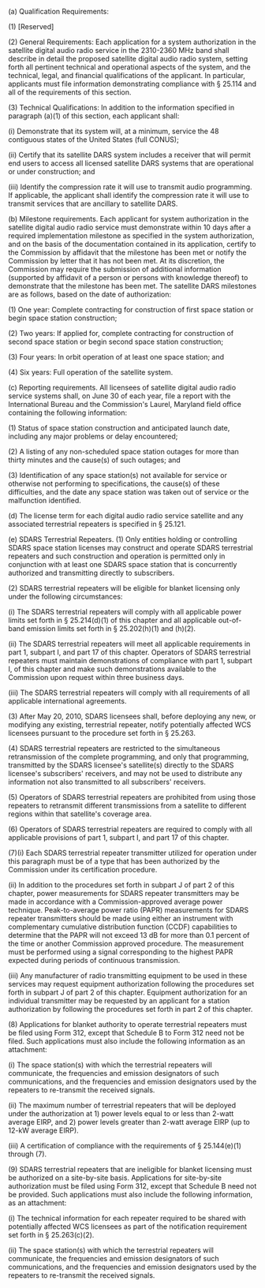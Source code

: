 (a) Qualification Requirements:

(1) [Reserved]

(2) General Requirements: Each application for a system authorization in the satellite digital audio radio service in the 2310-2360 MHz band shall describe in detail the proposed satellite digital audio radio system, setting forth all pertinent technical and operational aspects of the system, and the technical, legal, and financial qualifications of the applicant. In particular, applicants must file information demonstrating compliance with § 25.114 and all of the requirements of this section.

(3) Technical Qualifications: In addition to the information specified in paragraph (a)(1) of this section, each applicant shall:

(i) Demonstrate that its system will, at a minimum, service the 48 contiguous states of the United States (full CONUS);

(ii) Certify that its satellite DARS system includes a receiver that will permit end users to access all licensed satellite DARS systems that are operational or under construction; and

(iii) Identify the compression rate it will use to transmit audio programming. If applicable, the applicant shall identify the compression rate it will use to transmit services that are ancillary to satellite DARS.

(b) Milestone requirements. Each applicant for system authorization in the satellite digital audio radio service must demonstrate within 10 days after a required implementation milestone as specified in the system authorization, and on the basis of the documentation contained in its application, certify to the Commission by affidavit that the milestone has been met or notify the Commission by letter that it has not been met. At its discretion, the Commission may require the submission of additional information (supported by affidavit of a person or persons with knowledge thereof) to demonstrate that the milestone has been met. The satellite DARS milestones are as follows, based on the date of authorization:

(1) One year: Complete contracting for construction of first space station or begin space station construction;

(2) Two years: If applied for, complete contracting for construction of second space station or begin second space station construction;

(3) Four years: In orbit operation of at least one space station; and

(4) Six years: Full operation of the satellite system.

(c) Reporting requirements. All licensees of satellite digital audio radio service systems shall, on June 30 of each year, file a report with the International Bureau and the Commission's Laurel, Maryland field office containing the following information:

(1) Status of space station construction and anticipated launch date, including any major problems or delay encountered;

(2) A listing of any non-scheduled space station outages for more than thirty minutes and the cause(s) of such outages; and

(3) Identification of any space station(s) not available for service or otherwise not performing to specifications, the cause(s) of these difficulties, and the date any space station was taken out of service or the malfunction identified.

(d) The license term for each digital audio radio service satellite and any associated terrestrial repeaters is specified in § 25.121.

(e) SDARS Terrestrial Repeaters. (1) Only entities holding or controlling SDARS space station licenses may construct and operate SDARS terrestrial repeaters and such construction and operation is permitted only in conjunction with at least one SDARS space station that is concurrently authorized and transmitting directly to subscribers.
                

(2) SDARS terrestrial repeaters will be eligible for blanket licensing only under the following circumstances:

(i) The SDARS terrestrial repeaters will comply with all applicable power limits set forth in § 25.214(d)(1) of this chapter and all applicable out-of-band emission limits set forth in § 25.202(h)(1) and (h)(2).

(ii) The SDARS terrestrial repeaters will meet all applicable requirements in part 1, subpart I, and part 17 of this chapter. Operators of SDARS terrestrial repeaters must maintain demonstrations of compliance with part 1, subpart I, of this chapter and make such demonstrations available to the Commission upon request within three business days.

(iii) The SDARS terrestrial repeaters will comply with all requirements of all applicable international agreements.

(3) After May 20, 2010, SDARS licensees shall, before deploying any new, or modifying any existing, terrestrial repeater, notify potentially affected WCS licensees pursuant to the procedure set forth in § 25.263.

(4) SDARS terrestrial repeaters are restricted to the simultaneous retransmission of the complete programming, and only that programming, transmitted by the SDARS licensee's satellite(s) directly to the SDARS licensee's subscribers' receivers, and may not be used to distribute any information not also transmitted to all subscribers' receivers.

(5) Operators of SDARS terrestrial repeaters are prohibited from using those repeaters to retransmit different transmissions from a satellite to different regions within that satellite's coverage area.

(6) Operators of SDARS terrestrial repeaters are required to comply with all applicable provisions of part 1, subpart I, and part 17 of this chapter.

(7)(i) Each SDARS terrestrial repeater transmitter utilized for operation under this paragraph must be of a type that has been authorized by the Commission under its certification procedure.

(ii) In addition to the procedures set forth in subpart J of part 2 of this chapter, power measurements for SDARS repeater transmitters may be made in accordance with a Commission-approved average power technique. Peak-to-average power ratio (PAPR) measurements for SDARS repeater transmitters should be made using either an instrument with complementary cumulative distribution function (CCDF) capabilities to determine that the PAPR will not exceed 13 dB for more than 0.1 percent of the time or another Commission approved procedure. The measurement must be performed using a signal corresponding to the highest PAPR expected during periods of continuous transmission.

(iii) Any manufacturer of radio transmitting equipment to be used in these services may request equipment authorization following the procedures set forth in subpart J of part 2 of this chapter. Equipment authorization for an individual transmitter may be requested by an applicant for a station authorization by following the procedures set forth in part 2 of this chapter.

(8) Applications for blanket authority to operate terrestrial repeaters must be filed using Form 312, except that Schedule B to Form 312 need not be filed. Such applications must also include the following information as an attachment:

(i) The space station(s) with which the terrestrial repeaters will communicate, the frequencies and emission designators of such communications, and the frequencies and emission designators used by the repeaters to re-transmit the received signals.

(ii) The maximum number of terrestrial repeaters that will be deployed under the authorization at 1) power levels equal to or less than 2-watt average EIRP, and 2) power levels greater than 2-watt average EIRP (up to 12-kW average EIRP).

(iii) A certification of compliance with the requirements of § 25.144(e)(1) through (7).

(9) SDARS terrestrial repeaters that are ineligible for blanket licensing must be authorized on a site-by-site basis. Applications for site-by-site authorization must be filed using Form 312, except that Schedule B need not be provided. Such applications must also include the following information, as an attachment:
                

(i) The technical information for each repeater required to be shared with potentially affected WCS licensees as part of the notification requirement set forth in § 25.263(c)(2).

(ii) The space station(s) with which the terrestrial repeaters will communicate, the frequencies and emission designators of such communications, and the frequencies and emission designators used by the repeaters to re-transmit the received signals.

